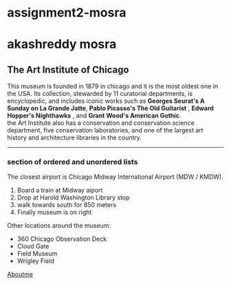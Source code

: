 # assignment2-mosra
# akashreddy mosra
## The Art Institute of Chicago

This museum is founded in 1879 in chicago and it is the most oldest one in the USA. Its collection, stewarded by 11 curatorial departments, is encyclopedic, and includes iconic works such as **Georges Seurat's A Sunday on La Grande Jatte**, **Pablo Picasso's The Old Guitarist** , **Edward Hopper's Nighthawks** , and **Grant Wood's American Gothic**.<br> the Art Institute also has a conservation and conservation science department, five conservation laboratories, and one of the largest art history and architecture libraries in the country.


***

### section of ordered and unordered lists
The closest airport is Chicago Midway International Airport (MDW / KMDW).

1. Board a train at Midway aiport
2. Drop at Harold Washington Library stop
3. walk towards south for 850 meters
4. Finally museum is on right

Other locations around the museum:
* 360 Chicago Observation Deck
* Cloud Gate
* Field Museum
* Wrigley Field

[Aboutme](https://github.com/akashreddymosra/assignment2-mosra/blob/main/AboutMe.md)